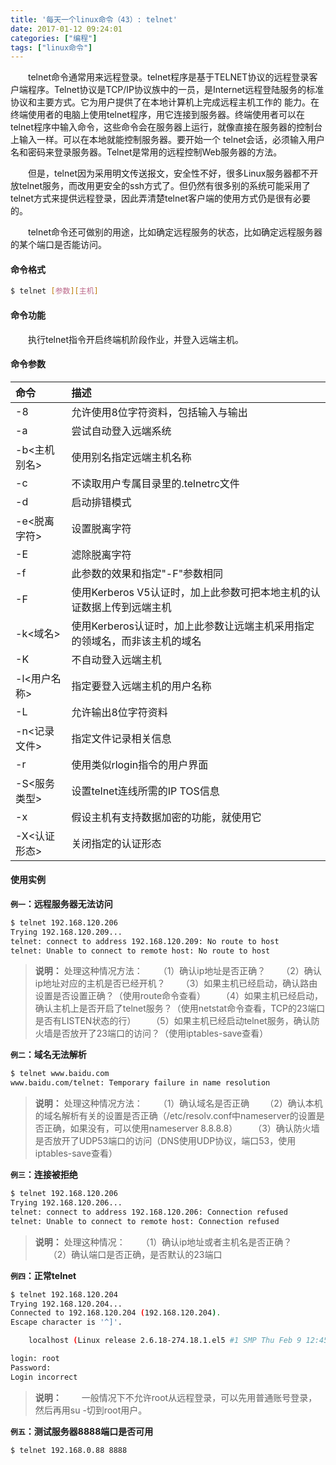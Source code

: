 ```yaml
---
title: '每天一个linux命令（43）: telnet'
date: 2017-01-12 09:24:01
categories: ["编程"]
tags: ["linux命令"]
---
```

　　telnet命令通常用来远程登录。telnet程序是基于TELNET协议的远程登录客户端程序。Telnet协议是TCP/IP协议族中的一员，是Internet远程登陆服务的标准协议和主要方式。它为用户提供了在本地计算机上完成远程主机工作的 能力。在终端使用者的电脑上使用telnet程序，用它连接到服务器。终端使用者可以在telnet程序中输入命令，这些命令会在服务器上运行，就像直接在服务器的控制台上输入一样。可以在本地就能控制服务器。要开始一个 telnet会话，必须输入用户名和密码来登录服务器。Telnet是常用的远程控制Web服务器的方法。
<!--more -->
　　但是，telnet因为采用明文传送报文，安全性不好，很多Linux服务器都不开放telnet服务，而改用更安全的ssh方式了。但仍然有很多别的系统可能采用了telnet方式来提供远程登录，因此弄清楚telnet客户端的使用方式仍是很有必要的。

　　telnet命令还可做别的用途，比如确定远程服务的状态，比如确定远程服务器的某个端口是否能访问。

#### 命令格式
```bash
$ telnet [参数][主机]
```
#### 命令功能
　　执行telnet指令开启终端机阶段作业，并登入远端主机。
#### 命令参数
| 命令 | 描述     |
| :------------- | :------------- |
| -8 | 允许使用8位字符资料，包括输入与输出 |
| -a | 尝试自动登入远端系统 |
| -b<主机别名> | 使用别名指定远端主机名称 |
| -c | 不读取用户专属目录里的.telnetrc文件 |
| -d | 启动排错模式 |
| -e<脱离字符> | 设置脱离字符 |
| -E | 滤除脱离字符 |
| -f | 此参数的效果和指定"-F"参数相同 |
| -F | 使用Kerberos V5认证时，加上此参数可把本地主机的认证数据上传到远端主机 |
| -k<域名> | 使用Kerberos认证时，加上此参数让远端主机采用指定的领域名，而非该主机的域名 |
| -K | 不自动登入远端主机 |
| -l<用户名称> | 指定要登入远端主机的用户名称 |
| -L | 允许输出8位字符资料 |
| -n<记录文件> | 指定文件记录相关信息 |
| -r | 使用类似rlogin指令的用户界面 |
| -S<服务类型> | 设置telnet连线所需的IP TOS信息 |
| -x | 假设主机有支持数据加密的功能，就使用它 |
| -X<认证形态> | 关闭指定的认证形态 |

#### 使用实例
**`例一`：远程服务器无法访问**
```bash
$ telnet 192.168.120.206
Trying 192.168.120.209...
telnet: connect to address 192.168.120.209: No route to host
telnet: Unable to connect to remote host: No route to host
```
>**说明：**
处理这种情况方法：
　　（1）确认ip地址是否正确？
　　（2）确认ip地址对应的主机是否已经开机？
　　（3）如果主机已经启动，确认路由设置是否设置正确？（使用route命令查看）
　　（4）如果主机已经启动，确认主机上是否开启了telnet服务？（使用netstat命令查看，TCP的23端口是否有LISTEN状态的行）
　　（5）如果主机已经启动telnet服务，确认防火墙是否放开了23端口的访问？（使用iptables-save查看）

**`例二`：域名无法解析**
```bash
$ telnet www.baidu.com
www.baidu.com/telnet: Temporary failure in name resolution
```
>**说明：**
处理这种情况方法：
　　（1）确认域名是否正确
　　（2）确认本机的域名解析有关的设置是否正确（/etc/resolv.conf中nameserver的设置是否正确，如果没有，可以使用nameserver 8.8.8.8）
　　（3）确认防火墙是否放开了UDP53端口的访问（DNS使用UDP协议，端口53，使用iptables-save查看）

**`例三`：连接被拒绝**
```bash
$ telnet 192.168.120.206
Trying 192.168.120.206...
telnet: connect to address 192.168.120.206: Connection refused
telnet: Unable to connect to remote host: Connection refused
```
>**说明：**
处理这种情况：
　　（1）确认ip地址或者主机名是否正确？
　　（2）确认端口是否正确，是否默认的23端口

**`例四`：正常telnet**
```bash
$ telnet 192.168.120.204
Trying 192.168.120.204...
Connected to 192.168.120.204 (192.168.120.204).
Escape character is '^]'.

    localhost (Linux release 2.6.18-274.18.1.el5 #1 SMP Thu Feb 9 12:45:44 EST 2012) (1)

login: root
Password:
Login incorrect
```
>**说明：**
　　一般情况下不允许root从远程登录，可以先用普通账号登录，然后再用su -切到root用户。

**`例五`：测试服务器8888端口是否可用**
```bash
$ telnet 192.168.0.88 8888
```
